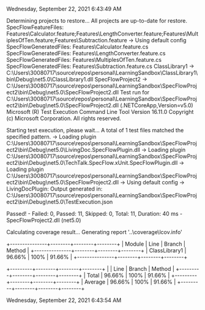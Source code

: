 
Wednesday, September 22, 2021 6:43:49 AM

  Determining projects to restore...
  All projects are up-to-date for restore.
  SpecFlowFeatureFiles: Features\Calculator.feature;Features\LengthConverter.feature;Features\MultiplesOfTen.feature;Features\Subtraction.feature
-> Using default config
  SpecFlowGeneratedFiles: Features\Calculator.feature.cs
  SpecFlowGeneratedFiles: Features\LengthConverter.feature.cs
  SpecFlowGeneratedFiles: Features\MultiplesOfTen.feature.cs
  SpecFlowGeneratedFiles: Features\Subtraction.feature.cs
  ClassLibrary1 -> C:\Users\30080717\source\repos\personal\LearningSandbox\ClassLibrary1\bin\Debug\net5.0\ClassLibrary1.dll
  SpecFlowProject2 -> C:\Users\30080717\source\repos\personal\LearningSandbox\SpecFlowProject2\bin\Debug\net5.0\SpecFlowProject2.dll
Test run for C:\Users\30080717\source\repos\personal\LearningSandbox\SpecFlowProject2\bin\Debug\net5.0\SpecFlowProject2.dll (.NETCoreApp,Version=v5.0)
Microsoft (R) Test Execution Command Line Tool Version 16.11.0
Copyright (c) Microsoft Corporation.  All rights reserved.

Starting test execution, please wait...
A total of 1 test files matched the specified pattern.
-> Loading plugin C:\Users\30080717\source\repos\personal\LearningSandbox\SpecFlowProject2\bin\Debug\net5.0\LivingDoc.SpecFlowPlugin.dll
-> Loading plugin C:\Users\30080717\source\repos\personal\LearningSandbox\SpecFlowProject2\bin\Debug\net5.0\TechTalk.SpecFlow.xUnit.SpecFlowPlugin.dll
-> Loading plugin C:\Users\30080717\source\repos\personal\LearningSandbox\SpecFlowProject2\bin\Debug\net5.0\SpecFlowProject2.dll
-> Using default config
-> LivingDocPlugin: Output generated in: C:\Users\30080717\source\repos\personal\LearningSandbox\SpecFlowProject2\bin\Debug\net5.0\TestExecution.json

Passed!  - Failed:     0, Passed:    11, Skipped:     0, Total:    11, Duration: 40 ms - SpecFlowProject2.dll (net5.0)

Calculating coverage result...
  Generating report '..\coverage\lcov.info'

+---------------+--------+--------+--------+
| Module        | Line   | Branch | Method |
+---------------+--------+--------+--------+
| ClassLibrary1 | 96.66% | 100%   | 91.66% |
+---------------+--------+--------+--------+

+---------+--------+--------+--------+
|         | Line   | Branch | Method |
+---------+--------+--------+--------+
| Total   | 96.66% | 100%   | 91.66% |
+---------+--------+--------+--------+
| Average | 96.66% | 100%   | 91.66% |
+---------+--------+--------+--------+


Wednesday, September 22, 2021 6:43:54 AM

